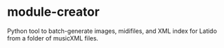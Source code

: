 # module-creator
Python tool to batch-generate images, midifiles, and XML index for Latido from a folder of musicXML files.
